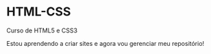 # HTML-CSS
Curso de HTML5 e CSS3

Estou aprendendo a criar sites e agora vou gerenciar meu repositório!
